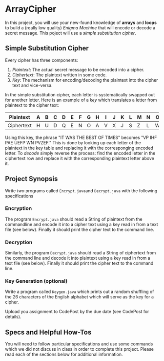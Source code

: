 # ArrayCipher

In this project, you will use your new-found knowledge of **arrays** and **loops** to build a
(really low quality) _Enigma Machine_ that will encode or decode a secret message. This poject
will use a _simple substitution cipher_.

## Simple Substitution Cipher

Every cipher has three components:
1. _Plaintext_: The actual secret message to be encoded into a cipher.
2. _Ciphertext_: The plaintext written in some code.
3. _Key_: The mechanism for encoding/decoding the plaintext into the cipher text and vice-versa.

In the simple substitution cipher, each letter is systematically swapped out for another letter.
Here is an example of a _key_ which translates a letter from plaintext to the cipher text:

| Plaintext  | A | B | C | D | E | F | G | H | I | J | K | L | M | N | O | P | Q | R | S | T | U | V | W | X | Y | Z |
|------------|---|---|---|---|---|---|---|---|---|---|---|---|---|---|---|---|---|---|---|---|---|---|---|---|---|---|
| Ciphertext | H | U | D | Q | E | N | O | A | V | X | J | S | Z | L | W | Y | R | G | F | P | B | C | I | T | M | K |

Using this key, the phrase "IT WAS THE BEST OF TIMES" becomes "VP IHF PAE UEFP WN PVZEF." This is
done by looking up each letter of the plaintext in the key table and replacing it with the corresponging
encoded letter. To _decode_ simply reverse the process: find the encoded letter in the ciphertext row
and replace it with the corresponding plaintext letter above it.

## Project Synopsis

Write _two_ programs called `Encrypt.java`and `Decrypt.java` with the following specifications 

### Encryption
The program `Encrypt.java` should read a String of plaintext from the commandline and encode it
into a cipher text using a key read in from a text file (see below). Finally it should print the
cipher text to the command line.

### Decryption
Similarly, the program `Decrypt.java` should read a String of ciphertext from the command line and
decode it into plaintext using a key read in from a text file (see below). Finally it should print
the cipher text to the command line.

### Key Generation (optional)
Write a program called `Keygen.java` which prints out a random shuffling of the 26 characters of the
English alphabet which will serve as the key for a cipher.

Upload you assignment to CodePost by the due date (see CodePost for details).

## Specs and Helpful How-Tos
You will need to follow particular specifications and use some commands which we did not discuss in
class in order to complete this project. Please read each of the sections below for additional
information.
